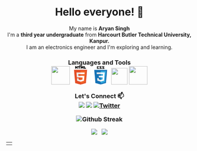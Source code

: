 
<h1 align="center">Hello everyone! 👋 </h1>
<p align= "center">     
    My name is <b> Aryan Singh</b> <br> 
    I'm a  <b>third year undergraduate</b> from <b>Harcourt Butler Technical University, Kanpur.</b>
   <br> I am an electronics engineer and I'm exploring and learning.
<br>
</p>
  
<p align="center">  
<h3 align="center"><b>Languages and Tools<b>
<br>
<img src="https://user-images.githubusercontent.com/87319921/131159583-60be0f3d-d25f-463f-a632-75f8f37417d1.png" width="50" height="50">
<img src="https://raw.githubusercontent.com/github/explore/80688e429a7d4ef2fca1e82350fe8e3517d3494d/topics/html/html.png" width="50" height="50">
<img src="https://raw.githubusercontent.com/github/explore/80688e429a7d4ef2fca1e82350fe8e3517d3494d/topics/css/css.png" width="50" height="50">
<img src="https://user-images.githubusercontent.com/87319921/131159622-703987cf-80fc-4342-a74b-0cb957a2d58b.png" width="44" height="45">
<img src="https://avatars.githubusercontent.com/u/379109?s=200&v=4" width="50" height="50">
</p>

<p align= "center">
 <b>Let's Connect 📫</b>
 <br>
<a href="https://www.linkedin.com/in/aryan-singh-98a554230/" target="_blank"><img src="https://img.shields.io/badge/LinkedIn-0077B5?style=for-the-badge&logo=linkedin&logoColor=white"></a> 
<a href="mailto:aryn.snh@gmail.com"><img src="https://img.shields.io/badge/Gmail-D14836?style=for-the-badge&logo=gmail&logoColor=white"></a> 
<a href="https://twitter.com/Singh_Aryan_" target="_blank"><img alt="Twitter" src="https://img.shields.io/badge/-Twitter-00acee?style=for-the-badge&logo=twitter&logoColor=white"></a>
</p>

<p>
<img src="https://github-readme-streak-stats.herokuapp.com?user=aryan-42&theme=dark&date_format=M%20j%5B%2C%20Y%5D&card_width=614" alt="Github Streak">
</p>

<table>
<td>
<tr>
<img src="https://api.githubtrends.io/user/svg/aryan-42/langs?time_range=one_year&theme=dark"></img>
&#160;                                   
</tr>
<tr>
<img src="https://api.githubtrends.io/user/svg/aryan-42/repos?time_range=one_year&theme=dark"></img>
</tr>
</td>
</table>
